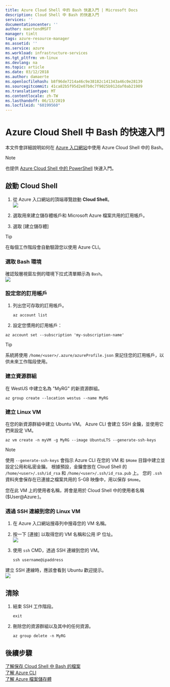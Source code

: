 ```yaml
---
title: Azure Cloud Shell 中的 Bash 快速入門 | Microsoft Docs
description: Cloud Shell 中 Bash 的快速入門
services: ''
documentationcenter: ''
author: maertendMSFT
manager: timlt
tags: azure-resource-manager
ms.assetid: ''
ms.service: azure
ms.workload: infrastructure-services
ms.tgt_pltfrm: vm-linux
ms.devlang: na
ms.topic: article
ms.date: 03/12/2018
ms.author: damaerte
ms.openlocfilehash: b8f96de7214a46c9e38182c141343a46c0e28139
ms.sourcegitcommit: 41ca82b5f95d2e07b0c7f9025b912daf0ab21909
ms.translationtype: MT
ms.contentlocale: zh-TW
ms.lasthandoff: 06/13/2019
ms.locfileid: "60199560"
---
```

# <a name="quickstart-for-bash-in-azure-cloud-shell"></a>Azure Cloud Shell 中 Bash 的快速入門

本文件會詳細說明如何在 [Azure 入口網站](https://ms.portal.azure.com/)中使用 Azure Cloud Shell 中的 Bash。

> [!NOTE]
> 也提供 [Azure Cloud Shell 中的 PowerShell](quickstart-powershell.md) 快速入門。

## <a name="start-cloud-shell"></a>啟動 Cloud Shell
1. 從 Azure 入口網站的頂端導覽啟動 **Cloud Shell**。 <br>
![](media/quickstart/shell-icon.png)

2. 選取用來建立儲存體帳戶和 Microsoft Azure 檔案共用的訂用帳戶。
3. 選取 [建立儲存體]

> [!TIP]
> 在每個工作階段會自動驗證您以使用 Azure CLI。

### <a name="select-the-bash-environment"></a>選取 Bash 環境
確認殼層視窗左側的環境下拉式清單顯示為 `Bash`。 <br>
![](media/quickstart/env-selector.png)

### <a name="set-your-subscription"></a>設定您的訂用帳戶
1. 列出您可存取的訂用帳戶。
   ```azurecli-interactive
   az account list
   ```

2. 設定您慣用的訂用帳戶： <br>
```azurecli-interactive
az account set --subscription 'my-subscription-name'
```

> [!TIP]
> 系統將使用 `/home/<user>/.azure/azureProfile.json` 來記住您的訂用帳戶，以供未來工作階段使用。

### <a name="create-a-resource-group"></a>建立資源群組
在 WestUS 中建立名為 "MyRG" 的新資源群組。
```azurecli-interactive
az group create --location westus --name MyRG
```

### <a name="create-a-linux-vm"></a>建立 Linux VM
在您的新資源群組中建立 Ubuntu VM。 Azure CLI 會建立 SSH 金鑰，並使用它們來設定 VM。 <br>

```azurecli-interactive
az vm create -n myVM -g MyRG --image UbuntuLTS --generate-ssh-keys
```

> [!NOTE]
> 使用 `--generate-ssh-keys` 會指示 Azure CLI 在您的 VM 和 `$Home` 目錄中建立並設定公用和私密金鑰。 根據預設，金鑰會放在 Cloud Shell 的 `/home/<user>/.ssh/id_rsa` 和 `/home/<user>/.ssh/id_rsa.pub` 上。 您的 `.ssh` 資料夾會保存在已連接之檔案共用的 5-GB 映像中，用以保存 `$Home`。

您在此 VM 上的使用者名稱，將會是用於 Cloud Shell 中的使用者名稱 ($User@Azure:)。

### <a name="ssh-into-your-linux-vm"></a>透過 SSH 連線到您的 Linux VM
1. 在 Azure 入口網站搜尋列中搜尋您的 VM 名稱。
2. 按一下 [連接] 以取得您的 VM 名稱和公用 IP 位址。 <br>
   ![](media/quickstart/sshcmd-copy.png)

3. 使用 `ssh` CMD，透過 SSH 連線到您的 VM。
   ```
   ssh username@ipaddress
   ```

建立 SSH 連線時，應該會看到 Ubuntu 歡迎提示。 <br>
![](media/quickstart/ubuntu-welcome.png)

## <a name="cleaning-up"></a>清除 
1. 結束 SSH 工作階段。
   ```azurecli-interactive
   exit
   ```

2. 刪除您的資源群組以及其中的任何資源。
   ```azurecli-interactive
   az group delete -n MyRG
   ```

## <a name="next-steps"></a>後續步驟
[了解保存 Cloud Shell 中 Bash 的檔案](persisting-shell-storage.md) <br>
[了解 Azure CLI](https://docs.microsoft.com/cli/azure/) <br>
[了解 Azure 檔案儲存體](../storage/files/storage-files-introduction.md) <br>
